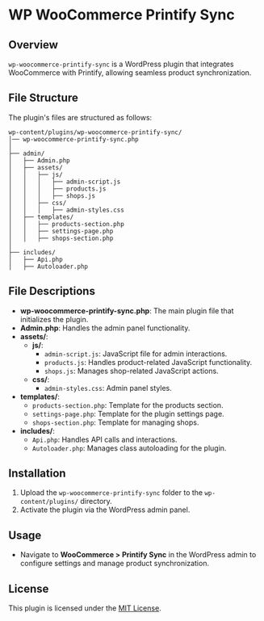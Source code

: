 # WP WooCommerce Printify Sync

## Overview
`wp-woocommerce-printify-sync` is a WordPress plugin that integrates WooCommerce with Printify, allowing seamless product synchronization.

## File Structure
The plugin's files are structured as follows:

```
wp-content/plugins/wp-woocommerce-printify-sync/
│── wp-woocommerce-printify-sync.php
│
├── admin/
│   ├── Admin.php
│   ├── assets/
│   │   ├── js/
│   │   │   ├── admin-script.js
│   │   │   ├── products.js
│   │   │   ├── shops.js
│   │   ├── css/
│   │   │   ├── admin-styles.css
│   ├── templates/
│   │   ├── products-section.php
│   │   ├── settings-page.php
│   │   ├── shops-section.php
│
├── includes/
│   ├── Api.php
│   ├── Autoloader.php
```

## File Descriptions
- **wp-woocommerce-printify-sync.php**: The main plugin file that initializes the plugin.
- **Admin.php**: Handles the admin panel functionality.
- **assets/**:
  - **js/**:
    - `admin-script.js`: JavaScript file for admin interactions.
    - `products.js`: Handles product-related JavaScript functionality.
    - `shops.js`: Manages shop-related JavaScript actions.
  - **css/**:
    - `admin-styles.css`: Admin panel styles.
- **templates/**:
  - `products-section.php`: Template for the products section.
  - `settings-page.php`: Template for the plugin settings page.
  - `shops-section.php`: Template for managing shops.
- **includes/**:
  - `Api.php`: Handles API calls and interactions.
  - `Autoloader.php`: Manages class autoloading for the plugin.

## Installation
1. Upload the `wp-woocommerce-printify-sync` folder to the `wp-content/plugins/` directory.
2. Activate the plugin via the WordPress admin panel.

## Usage
- Navigate to **WooCommerce > Printify Sync** in the WordPress admin to configure settings and manage product synchronization.

## License
This plugin is licensed under the [MIT License](LICENSE).

